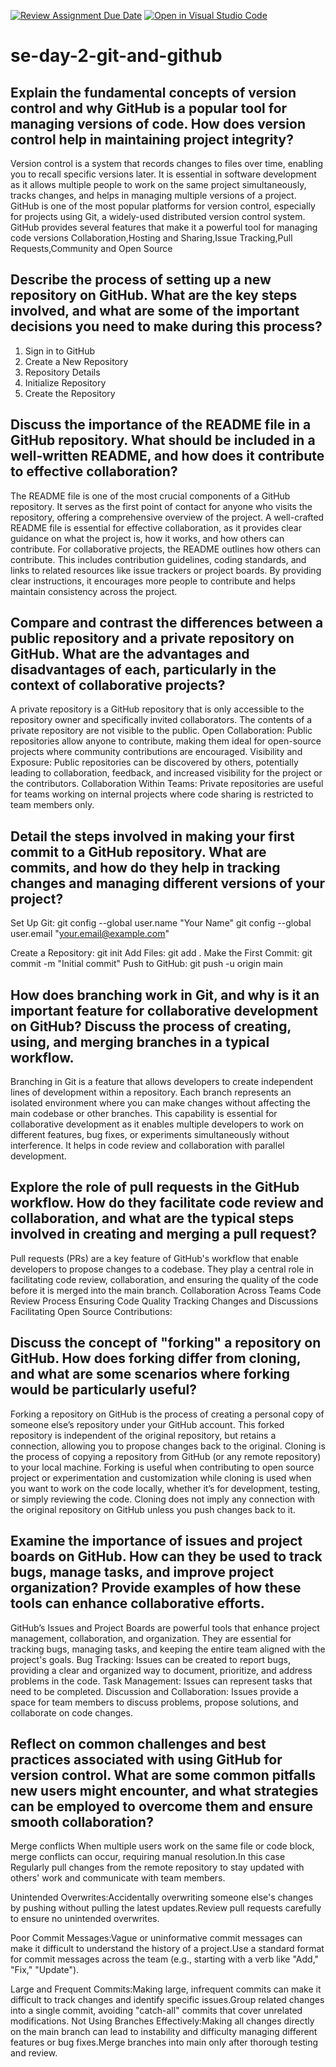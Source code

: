 [![Review Assignment Due Date](https://classroom.github.com/assets/deadline-readme-button-22041afd0340ce965d47ae6ef1cefeee28c7c493a6346c4f15d667ab976d596c.svg)](https://classroom.github.com/a/8wgCKhpZ)
[![Open in Visual Studio Code](https://classroom.github.com/assets/open-in-vscode-2e0aaae1b6195c2367325f4f02e2d04e9abb55f0b24a779b69b11b9e10269abc.svg)](https://classroom.github.com/online_ide?assignment_repo_id=15584004&assignment_repo_type=AssignmentRepo)
# se-day-2-git-and-github
## Explain the fundamental concepts of version control and why GitHub is a popular tool for managing versions of code. How does version control help in maintaining project integrity?
Version control is a system that records changes to files over time, enabling you to recall specific versions later. It is essential in software development as it allows multiple people to work on the same project simultaneously, tracks changes, and helps in managing multiple versions of a project.
GitHub is one of the most popular platforms for version control, especially for projects using Git, a widely-used distributed version control system. GitHub provides several features that make it a powerful tool for managing code versions Collaboration,Hosting and Sharing,Issue Tracking,Pull Requests,Community and Open Source
## Describe the process of setting up a new repository on GitHub. What are the key steps involved, and what are some of the important decisions you need to make during this process?
1. Sign in to GitHub
2. Create a New Repository
3. Repository Details
4. Initialize Repository
5. Create the Repository

## Discuss the importance of the README file in a GitHub repository. What should be included in a well-written README, and how does it contribute to effective collaboration?
The README file is one of the most crucial components of a GitHub repository. It serves as the first point of contact for anyone who visits the repository, offering a comprehensive overview of the project. A well-crafted README file is essential for effective collaboration, as it provides clear guidance on what the project is, how it works, and how others can contribute.
For collaborative projects, the README outlines how others can contribute. This includes contribution guidelines, coding standards, and links to related resources like issue trackers or project boards. By providing clear instructions, it encourages more people to contribute and helps maintain consistency across the project.

## Compare and contrast the differences between a public repository and a private repository on GitHub. What are the advantages and disadvantages of each, particularly in the context of collaborative projects?
A private repository is a GitHub repository that is only accessible to the repository owner and specifically invited collaborators. The contents of a private repository are not visible to the public.
Open Collaboration: Public repositories allow anyone to contribute, making them ideal for open-source projects where community contributions are encouraged.
Visibility and Exposure: Public repositories can be discovered by others, potentially leading to collaboration, feedback, and increased visibility for the project or the contributors.
Collaboration Within Teams: Private repositories are useful for teams working on internal projects where code sharing is restricted to team members only.


## Detail the steps involved in making your first commit to a GitHub repository. What are commits, and how do they help in tracking changes and managing different versions of your project?
Set Up Git:
git config --global user.name "Your Name"
git config --global user.email "your.email@example.com"

Create a Repository:
git init
Add Files:
git add .
Make the First Commit:
git commit -m "Initial commit"
Push to GitHub:
git push -u origin main

## How does branching work in Git, and why is it an important feature for collaborative development on GitHub? Discuss the process of creating, using, and merging branches in a typical workflow.
Branching in Git is a feature that allows developers to create independent lines of development within a repository. Each branch represents an isolated environment where you can make changes without affecting the main codebase or other branches. This capability is essential for collaborative development as it enables multiple developers to work on different features, bug fixes, or experiments simultaneously without interference.
It helps in code review and collaboration  with parallel development.

## Explore the role of pull requests in the GitHub workflow. How do they facilitate code review and collaboration, and what are the typical steps involved in creating and merging a pull request?
Pull requests (PRs) are a key feature of GitHub's workflow that enable developers to propose changes to a codebase. They play a central role in facilitating code review, collaboration, and ensuring the quality of the code before it is merged into the main branch.
Collaboration Across Teams
Code Review Process
Ensuring Code Quality
Tracking Changes and Discussions
Facilitating Open Source Contributions:

## Discuss the concept of "forking" a repository on GitHub. How does forking differ from cloning, and what are some scenarios where forking would be particularly useful?
Forking a repository on GitHub is the process of creating a personal copy of someone else’s repository under your GitHub account. This forked repository is independent of the original repository, but retains a connection, allowing you to propose changes back to the original.
Cloning is the process of copying a repository from GitHub (or any remote repository) to your local machine.
Forking is useful  when contributing to open source project or experimentation and customization while cloning is used when you want to work on the code locally, whether it’s for development, testing, or simply reviewing the code. Cloning does not imply any connection with the original repository on GitHub unless you push changes back to it.

## Examine the importance of issues and project boards on GitHub. How can they be used to track bugs, manage tasks, and improve project organization? Provide examples of how these tools can enhance collaborative efforts.

GitHub’s Issues and Project Boards are powerful tools that enhance project management, collaboration, and organization. They are essential for tracking bugs, managing tasks, and keeping the entire team aligned with the project's goals.
Bug Tracking: Issues can be created to report bugs, providing a clear and organized way to document, prioritize, and address problems in the code.
Task Management: Issues can represent tasks that need to be completed.
Discussion and Collaboration: Issues provide a space for team members to discuss problems, propose solutions, and collaborate on code changes. 

## Reflect on common challenges and best practices associated with using GitHub for version control. What are some common pitfalls new users might encounter, and what strategies can be employed to overcome them and ensure smooth collaboration?
Merge conflicts  When multiple users work on the same file or code block, merge conflicts can occur, requiring manual resolution.In this case Regularly pull changes from the remote repository to stay updated with others' work and communicate with team members.

Unintended Overwrites:Accidentally overwriting someone else's changes by pushing without pulling the latest updates.Review pull requests carefully to ensure no unintended overwrites.

Poor Commit Messages:Vague or uninformative commit messages can make it difficult to understand the history of a project.Use a standard format for commit messages across the team (e.g., starting with a verb like "Add," "Fix," "Update").

Large and Frequent Commits:Making large, infrequent commits can make it difficult to track changes and identify specific issues.Group related changes into a single commit, avoiding "catch-all" commits that cover unrelated modifications.
Not Using Branches Effectively:Making all changes directly on the main branch can lead to instability and difficulty managing different features or bug fixes.Merge branches into main only after thorough testing and review.
